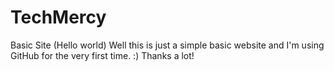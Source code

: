 # TechMercy
Basic Site
(Hello world)
Well this is just a simple basic website and I'm using GitHub for the very first time. :)
Thanks a lot!
